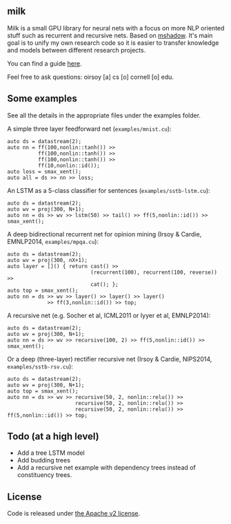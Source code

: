 ## milk

Milk is a small GPU library for neural nets with a focus on more NLP oriented stuff such as recurrent and recursive nets. Based on [mshadow](https://github.com/dmlc/mshadow). It's main goal is to unify my own research code so it is easier to transfer knowledge and models between different research projects.

You can find a guide [here](https://github.com/oir/milk-cu/blob/master/guide/guide.md).

Feel free to ask questions: oirsoy [a] cs [o] cornell [o] edu.

## Some examples

See all the details in the appropriate files under the examples folder.

A simple three layer feedforward net (`examples/mnist.cu`):

    auto ds = datastream(2);
    auto nn = ff(100,nonlin::tanh()) >>
              ff(100,nonlin::tanh()) >>
              ff(100,nonlin::tanh()) >>
              ff(10,nonlin::id());
    auto loss = smax_xent();
    auto all = ds >> nn >> loss;

An LSTM as a 5-class classifier for sentences (`examples/sstb-lstm.cu`):

    auto ds = datastream(2);
    auto wv = proj(300, N+1);
    auto nn = ds >> wv >> lstm(50) >> tail() >> ff(5,nonlin::id()) >> smax_xent();

A deep bidirectional recurrent net for opinion mining (Irsoy & Cardie, EMNLP2014, `examples/mpqa.cu`):

    auto ds = datastream(2);
    auto wv = proj(300, nX+1);
    auto layer = []() { return cast() >>
                               (recurrent(100), recurrent(100, reverse)) >>
                               cat(); };
    auto top = smax_xent();
    auto nn = ds >> wv >> layer() >> layer() >> layer()
                 >> ff(3,nonlin::id()) >> top;

A recursive net (e.g. Socher et al, ICML2011 or Iyyer et al, EMNLP2014):

    auto ds = datastream(2);
    auto wv = proj(300, N+1);
    auto nn = ds >> wv >> recursive(100, 2) >> ff(5,nonlin::id()) >> smax_xent();

Or a deep (three-layer) rectifier recursive net (Irsoy & Cardie, NIPS2014, `examples/sstb-rsv.cu`):

    auto ds = datastream(2);
    auto wv = proj(300, N+1);
    auto top = smax_xent();
    auto nn = ds >> wv >> recursive(50, 2, nonlin::relu()) >>
                          recursive(50, 2, nonlin::relu()) >>
                          recursive(50, 2, nonlin::relu()) >>
    ff(5,nonlin::id()) >> top;

## Todo (at a high level)

* Add a tree LSTM model
* Add budding trees
* Add a recursive net example with dependency trees instead of constituency trees.

## License

Code is released under [the Apache v2 license](https://github.com/oir/milk-cu/blob/master/LICENSE).
